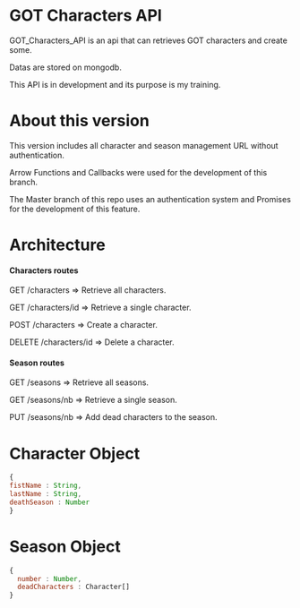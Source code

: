 # GOT Characters API

GOT_Characters_API is an api that can retrieves GOT characters and create some.

Datas are stored on mongodb.

This API is in development and its purpose is my training.

# About this version
This version includes all character and season management URL without
authentication.

Arrow Functions and Callbacks were used for the development of this branch.

The Master branch of this repo uses an authentication system and Promises for
the development of this feature.


# Architecture
#### Characters routes
GET /characters   => Retrieve all characters.

GET /characters/id => Retrieve a single character.

POST /characters => Create a character.

DELETE /characters/id => Delete a character.

#### Season routes
 GET /seasons => Retrieve all seasons.

 GET /seasons/nb => Retrieve a single season.

 PUT /seasons/nb => Add dead characters to the season.

# Character Object

```javascript
{
fistName : String,
lastName : String,
deathSeason : Number
}
```
# Season Object
```javascript
{
  number : Number,
  deadCharacters : Character[]
}
```
